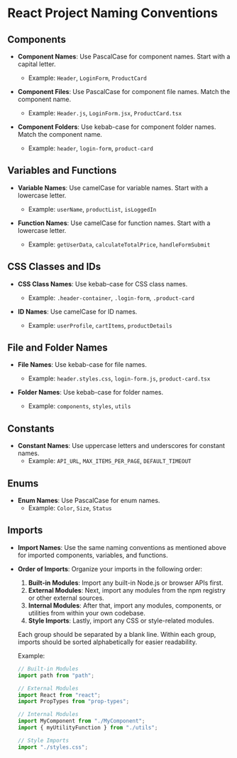 # React Project Naming Conventions

## Components

- **Component Names**: Use PascalCase for component names. Start with a capital letter.

  - Example: `Header`, `LoginForm`, `ProductCard`

- **Component Files**: Use PascalCase for component file names. Match the component name.

  - Example: `Header.js`, `LoginForm.jsx`, `ProductCard.tsx`

- **Component Folders**: Use kebab-case for component folder names. Match the component name.
  - Example: `header`, `login-form`, `product-card`

## Variables and Functions

- **Variable Names**: Use camelCase for variable names. Start with a lowercase letter.

  - Example: `userName`, `productList`, `isLoggedIn`

- **Function Names**: Use camelCase for function names. Start with a lowercase letter.
  - Example: `getUserData`, `calculateTotalPrice`, `handleFormSubmit`

## CSS Classes and IDs

- **CSS Class Names**: Use kebab-case for CSS class names.

  - Example: `.header-container`, `.login-form`, `.product-card`

- **ID Names**: Use camelCase for ID names.
  - Example: `userProfile`, `cartItems`, `productDetails`

## File and Folder Names

- **File Names**: Use kebab-case for file names.

  - Example: `header.styles.css`, `login-form.js`, `product-card.tsx`

- **Folder Names**: Use kebab-case for folder names.
  - Example: `components`, `styles`, `utils`

## Constants

- **Constant Names**: Use uppercase letters and underscores for constant names.
  - Example: `API_URL`, `MAX_ITEMS_PER_PAGE`, `DEFAULT_TIMEOUT`

## Enums

- **Enum Names**: Use PascalCase for enum names.
  - Example: `Color`, `Size`, `Status`

## Imports

- **Import Names**: Use the same naming conventions as mentioned above for imported components, variables, and functions.

- **Order of Imports**: Organize your imports in the following order:

  1. **Built-in Modules**: Import any built-in Node.js or browser APIs first.
  2. **External Modules**: Next, import any modules from the npm registry or other external sources.
  3. **Internal Modules**: After that, import any modules, components, or utilities from within your own codebase.
  4. **Style Imports**: Lastly, import any CSS or style-related modules.

  Each group should be separated by a blank line. Within each group, imports should be sorted alphabetically for easier readability.

  Example:

  ```javascript
  // Built-in Modules
  import path from "path";

  // External Modules
  import React from "react";
  import PropTypes from "prop-types";

  // Internal Modules
  import MyComponent from "./MyComponent";
  import { myUtilityFunction } from "./utils";

  // Style Imports
  import "./styles.css";
  ```
